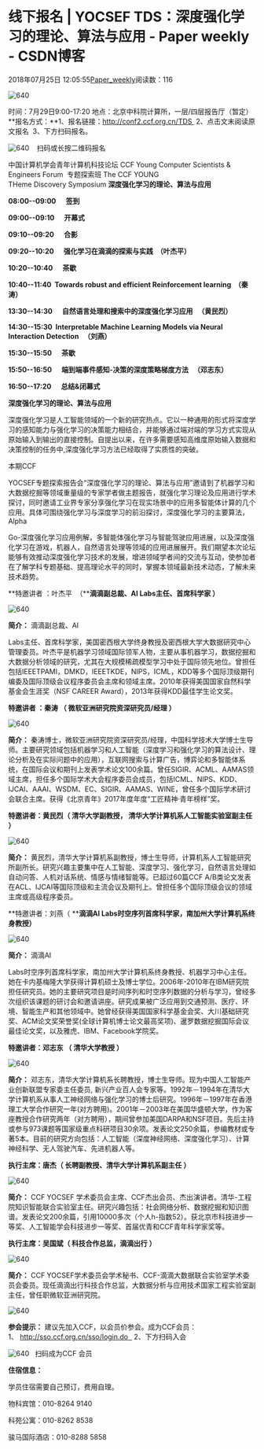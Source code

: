 # 线下报名 | YOCSEF TDS：深度强化学习的理论、算法与应用 - Paper weekly - CSDN博客





2018年07月25日 12:05:55[Paper_weekly](https://me.csdn.net/c9Yv2cf9I06K2A9E)阅读数：116









![640](https://ss.csdn.net/p?https://mmbiz.qpic.cn/mmbiz_png/E6uTJCr3cOWUVtyYSzqnwM0RtdKPxj5owicb8ke5v3p5K4JdoVozqY5NgIlWu3Lddv4SBk6mJVic2bUMI7S55xzQ/640)





时间：7月29日9:00-17:20
地点：北京中科院计算所，一层/四层报告厅（暂定）
**报名方式：**1、报名链接：http://conf2.ccf.org.cn/TDS  2、点击文末阅读原文报名  3、下方扫码报名。




![640](https://ss.csdn.net/p?https://mmbiz.qpic.cn/mmbiz_png/E6uTJCr3cOXPumq4icH6orW5M5wNYtGDF3Q1lw5wKOoafkkbicnDygpv12fZ0c70fHzQ2F7icJLfhAZoFmYJPR38A/640)
   扫码或长按二维码报名






中国计算机学会青年计算机科技论坛
CCF Young Computer Scientists & Engineers Forum
 专题探索班
The CCF YOUNG THeme Discovery Symposium
**深度强化学习的理论、算法与应用**




**08:00--09:00      签到**

**09:00--09:10      开幕式**

**09:10--09:20      合影**

**09:20--10:20      强化学习在滴滴的探索与实践  （叶杰平）**

**10:20--10:40      茶歇**

**10:40--11:40  Towards robust and efficient Reinforcement learning  （秦涛）**

**13:30--14:30      自然语言处理和搜索中的深度强化学习应用   （黄民烈）**

**14:30--15:30  Interpretable Machine Learning Models via Neural Interaction Detection   （刘燕）**

**15:30--15:50      茶歇**

**15:50--16:50      端到端事件感知-决策的深度策略梯度方法   （邓志东）**

**16:50--17:20      总结&闭幕式**



**深度强化学习的理论、算法与应用**





深度强化学习是人工智能领域的一个新的研究热点。它以一种通用的形式将深度学习的感知能力与强化学习的决策能力相结合，并能够通过端对端的学习方式实现从原始输入到输出的直接控制。自提出以来，在许多需要感知高维度原始输入数据和决策控制的任务中,深度强化学习方法已经取得了实质性的突破。





本期CCF
 
YOCSEF专题探索报告会“深度强化学习的理论、算法与应用”邀请到了机器学习和大数据挖掘等领域重量级的专家学者做主题报告，就强化学习理论及应用进行学术探讨，同时邀请工业界专家分享强化学习在现实场景中的应用多智能体计算的几个应用。具体可围绕强化学习与深度学习的前沿探讨，深度强化学习的主要算法，Alpha
 
Go-深度强化学习应用例解，多智能体强化学习与智能驾驶应用进展，以及深度强化学习在游戏，机器人，自然语言处理等领域的应用进展展开。我们期望本次论坛能够有效推动深度强化学习技术的发展，增进领域学者间的交流与互动，使参加者在了解学科专题基础、提高理论水平的同时，掌握本领域最新技术动态，了解未来技术趋势。



**特邀讲者 ：叶杰平  （****滴滴副总裁、AI Labs主任、首席科学家 ）**

![640](https://ss.csdn.net/p?https://mmbiz.qpic.cn/mmbiz_png/E6uTJCr3cOXPumq4icH6orW5M5wNYtGDFIicUEYaaMpKcob5CaBEGq4Lxr6zvnV4R7vLiasxhg6shrtZJlrLr8j7A/640)

**简介：** 滴滴副总裁、AI
 
Labs主任、首席科学家，美国密西根大学终身教授及密西根大学大数据研究中心管理委员。叶杰平是机器学习领域国际领军人物，主要从事机器学习，数据挖掘和大数据分析领域的研究，尤其在大规模稀疏模型学习中处于国际领先地位。曾担任包括IEEETPAMI，DMKD，IEEETKDE，NIPS，ICML，KDD等多个国际顶级期刊编委及国际顶级会议程序委员会主席和领域主席。2010年获得美国国家自然科学基金会生涯奖（NSF
 CAREER Award），2013年获得KDD最佳学生论文奖。




**特邀讲者 ：秦涛 （ 微软亚洲研究院资深研究员/经理 ）**

![640](https://ss.csdn.net/p?https://mmbiz.qpic.cn/mmbiz_jpg/E6uTJCr3cOWUVtyYSzqnwM0RtdKPxj5oVGQFKHwd9QP0ibupW9IDbZKDr1Xf8OlvtaHpDOpyGe1EclqYnSr6xug/640)

**简介：** 秦涛博士，微软亚洲研究院资深研究员/经理，中国科学技术大学博士生导师。主要研究领域包括机器学习和人工智能（深度学习和强化学习的算法设计、理论分析及在实际问题中的应用），互联网搜索与计算广告，博弈论和多智能体系统，在国际会议和期刊上发表学术论文100余篇。曾任SIGIR、ACML、AAMAS领域主席，担任多个国际学术大会程序委员会成员，包括ICML、NIPS、KDD、IJCAI、AAAI、WSDM、EC、SIGIR、AAMAS、WINE，曾任多个国际学术研讨会联合主席。获得《北京青年》2017年度年度“工匠精神·青年榜样”奖。



**特邀讲者：黄民烈（ 清华大学副教授， 清华大学计算机系人工智能实验室副主任 ）**

![640](https://ss.csdn.net/p?https://mmbiz.qpic.cn/mmbiz_jpg/E6uTJCr3cOWUVtyYSzqnwM0RtdKPxj5oVvELwxwJWfWz3F5hZZDRibXKC50xFLzkricoKIcSwHOttSoVhBXAHIjQ/640)

**简介：** 黄民烈，清华大学计算机系副教授，博士生导师，计算机系人工智能研究所副所长。研究兴趣主要集中在人工智能、深度学习、强化学习，自然语言处理如自动问答、人机对话系统、情感与情绪智能等。已超过60篇CCF
 A/B类论文发表在ACL、IJCAI等国际顶级和主流会议及期刊上。曾担任多个国际顶级会议的领域主席或高级程序委员。



**特邀讲者：刘燕（ ****滴滴AI Labs时空序列首席科学家，南加州大学计算机系终身教授）**

![640](https://ss.csdn.net/p?https://mmbiz.qpic.cn/mmbiz_png/E6uTJCr3cOWUVtyYSzqnwM0RtdKPxj5oAia6r5fgoEFxI60wKxaGiadcnXkKQ5ufrdJhGibIo7iarc9Do4pRBuhwtg/640)

**简介：** 滴滴AI
 
Labs时空序列首席科学家，南加州大学计算机系终身教授、机器学习中心主任。她在卡内基梅隆大学获得计算机硕士及博士学位。2006年-2010年在IBM研究院担任研究员。她的主要研究项目是时间序列和时空序列数据的分析与学习，曾经多次组织该课题的研讨会和邀请讲座。研究成果被广泛应用到交通预测、医疗、环境、智能生产和其他领域中。她曾经获得美国国家科学基金会奖、大川基础研究奖、ACM论文奖荣誉奖(全球计算机博士论文最高奖项)、暹罗数据挖掘国际会议最佳论文奖，以及雅虎、IBM、Facebook学院奖。




**特邀讲者：邓志东 （ 清华大学教授 ）**

![640](https://ss.csdn.net/p?https://mmbiz.qpic.cn/mmbiz_jpg/E6uTJCr3cOWUVtyYSzqnwM0RtdKPxj5oqmZarGz8r13GXAAZiaknUoKbR0299wZxn8jtWNb16QmLBTkCt97U5ZQ/640)

**简介：** 邓志东，清华大学计算机系长聘教授，博士生导师。现为中国人工智能产业创新联盟专家委主任委员, 新兴产业百人会专家等。1992年－1994年在清华大学计算机系从事人工神经网络与强化学习的博士后研究。1996年－1997年在香港理工大学合作研究一年(对方聘用)。2001年－2003年在美国华盛顿大学，作为客座教授合作研究两年（对方聘用），期间曾参加美国DARPA和NSF项目。先后主持或参与973课题等国家级重点科研项目30余项。发表论文250余篇，参编教材或专著5本。目前的研究方向包括：人工智能（深度神经网络、深度强化学习）、计算神经科学、无人驾驶汽车、先进机器人等。


**执行主席：唐杰（ 长聘副教授、清华大学计算机系副主任 ）**

![640](https://ss.csdn.net/p?https://mmbiz.qpic.cn/mmbiz_png/E6uTJCr3cOWUVtyYSzqnwM0RtdKPxj5oqoMlMxFfI3wibUXd5PEOR33UuiasZIXck4hLibl0QVDtjLicPHZh0HkXBg/640)

**简介：** CCF
 YOCSEF 
学术委员会主席、CCF杰出会员、杰出演讲者。清华-工程院知识智能联合实验室主任。研究兴趣包括：社会网络分析、数据挖掘和知识图谱。发表论文200余篇，引用10000多次（个人h-指数52）。获北京市科技进步一等奖、人工智能学会科技进步一等奖、首届优青和CCF青年科学家奖等。 



**执行主席：吴国斌（ 科技合作总监，滴滴出行 ）**

![640](https://ss.csdn.net/p?https://mmbiz.qpic.cn/mmbiz_png/E6uTJCr3cOWUVtyYSzqnwM0RtdKPxj5orIMr0UhzkmQtkjicNPdnTDI5Y7jwTEzyko0zE4Lia8PYdVgEzK3ibdanA/640)

**简介：** CCF YOCSEF学术委员会学术秘书、CCF-滴滴大数据联合实验室学术委员会委员。现任滴滴出行科技合作总监，大数据分析与应用技术国家工程实验室副主任，曾任职微软亚洲研究院。




![640](https://ss.csdn.net/p?https://mmbiz.qpic.cn/mmbiz_png/E6uTJCr3cOXPumq4icH6orW5M5wNYtGDFjexVnHIuLBxErEmbNHcq8aXNj00QMdSuCM15BdsknhicQupmP1aia8ibw/640)



**参会提示：**
建议先加入CCF，以会员价参会。成为CCF会员：1、 http://sso.ccf.org.cn/sso/login.do   2、下方扫码入会


![640](https://ss.csdn.net/p?https://mmbiz.qpic.cn/mmbiz_jpg/E6uTJCr3cOXPumq4icH6orW5M5wNYtGDF5QK0oEAWic5Bn031lZ8El9T0rNQflL4PICTibBmSVT86qEiauPwBeickeQ/640)
  扫码成为CCF 会员





**住宿信息：**

学员住宿需要自己预订，费用自理。

物科宾馆：010-8264 9140

科苑公寓：010-8262 8538

骏马国际酒店：010-8288 5858




